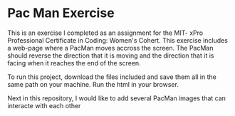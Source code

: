 # Pac Man Exercise

This is an exercise I completed as an assignment for the MIT- xPro Professional Certificate in Coding: Women's Cohert. This exercise includes a web-page where a PacMan moves accross the screen. The PacMan should reverse the direction that it is moving and the direction that it is facing when it reaches the end of the screen.

To run this project, download the files included and save them all in the same path on your machine. Run the html in your browser.

Next in this repository, I would like to add several PacMan images that can interacte with each other
